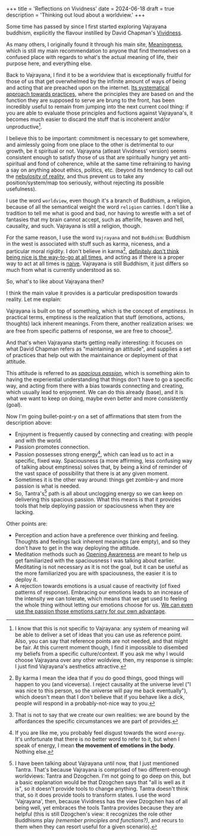 +++
title = 'Reflections on Vividness'
date = 2024-06-18
draft = true
description = 'Thinking out loud about a worldview.'
+++

Some time has passed by since I first started exploring Vajrayana buddhism, explicitly the flavour instilled by David Chapman's [Vividness](https://vividness.live/).

As many others, I originally found it through his main site, [Meaningness](https://meaningness.com/), which is still my main recommendation to anyone that find themselves on a confused place with regards to what's the actual meaning of life, their purpose here, and everything else.

Back to Vajrayana, I find it to be a worldview that is exceptionally fruitful for those of us that get overwhelmed by the infinite amount of ways of being and acting that are preached upon on the internet. [Its systematical approach towards practices](https://vividness.live/principles-and-functions), where the principles they are based on and the function they are supposed to serve are brung to the front, has been incredibly useful to remain from jumping into the next current cool thing: if you are able to evaluate those principles and fuctions against Vajrayana's, it becomes much easier to discard the stuff that is incoherent and/or unproductive[^1].

I believe this to be important: commitment is necessary to get somewhere, and aimlessly going from one place to the other is detrimental to our growth, be it spiritual or not. Vajrayana (atleast Vividness' version) seems consistent enough to satisfy those of us that are spiritually hungry yet anti-spiritual and fond of coherence, while at the same time refraining to having a say on anything about ethics, politics, etc. (beyond its tendency to call out the [nebulosity of reality](https://meaningness.com/nebulosity), and thus prevent us to take any position/system/map too seriously, without rejecting its possible usefulness).

I use the word `worldview`, even though it's a branch of Buddhism, a religion, because of all the semantical weight the word `religion` carries. I don't like a tradition to tell me what is good and bad, nor having to wrestle with a set of fantasies that my brain cannot accept, such as afterlife, heaven and hell, causality, and such. Vajrayana is still a religion, though.

For the same reason, I use the word `Vajrayana` and not `Buddhism`: Buddhism in the west is associated with stuff such as karma, niceness, and a particular moral rigidity. I don't believe in karma[^2], [definitely don't think being nice is the way-to-go at all times](/posts/essays/ripping), and acting as if there is a proper way to act at all times is [naive](https://meaningness.com/ethical-eternalism). Vajrayana is still Buddhism, it just differs so much from what is currently understood as so.

So, what's to like about Vajrayana then?

I think the main value it provides is a particular predisposition towards reality. Let me explain:

Vajrayana is built on top of something, which is the concept of _emptiness_. In practical terms, emptiness is the realization that stuff (emotions, actions, thoughts) lack inherent meanings. From there, another realization arises: we are free from specific patterns of response, we are free to choose[^3].

And that's when Vajrayana starts getting really interesting: it focuses on what David Chapman refers as "maintaining an attitude", and supplies a set of practices that help out with the maintainance or deployment of that attitude.

This attitude is referred to as [_spacious passion_](https://vividness.live/tantra-base), which is something akin to having the experiential understanding that things don't have to go a specific way, and acting from there with a bias towards connecting and creating, which usually lead to enjoyment. We can do this already (base), and it is what we want to keep on doing, maybe even better and more consistently (goal).

Now I'm going bullet-point-y on a set of affirmations that stem from the description above:
- Enjoyment is frequently caused by connecting and creating: with people and with the world.
- Passion promotes connection.
- Passion possesses strong energy[^4], which can lead us to act in a specific, fixed way. Spaciousness (a more affirming, less confusing way of talking about emptiness) solves that, by being a kind of reminder of the vast space of possibility that there is at any given moment.
- Sometimes it is the other way around: things get zombie-y and more passion is what is needed.
- So, Tantra's[^5] path is all about unclogging energy so we can keep on delivering this spacious passion. What this means is that it provides tools that help deploying passion or spaciousness when they are lacking.

Other points are:
- Perception and action have a preference over thinking and feeling. Thoughts and feelings lack inherent meanings (are empty), and so they don't have to get in the way deploying the attitude.
- Meditation methods such as [Opening Awareness](https://www.amazon.es/dp/B0CL5QH5DV?linkCode=gg2&tag=meaningness-20) are meant to help us get familiarized with the spaciousness I was talking about earlier. Meditating is not necessary as it is not the goal, but it can be useful as the more familiarized you are with spaciousness, the easier it is to deploy it.
- A rejection towards emotions is a usual cause of reactivity (of fixed patterns of response). Embracing our emotions leads to an increase of the intensity we can tolerate, which means that we get used to feeling the whole thing without letting our emotions choose for us. [We can even use the passion those emotions carry for our own advantage](https://vajrayananow.com/spectrum-of-ecstasy).



[^1]: I know that this is not specific to Vajrayana: any system of meaning wil be able to deliver a set of ideas that you can use as reference point. Also, you can say that reference points are not needed, and that might be fair. At this current moment though, I find it impossible to disembed my beliefs from a specific culture/context. If you ask me why I would choose Vajrayana over any other woldview, then, my response is simple: I just find Vajrayana's aesthetics attractive. 

[^2]: By karma I mean the idea that if you do good things, good things will happen to you (and viceversa). I reject causality at the universe level ("I was nice to this person, so the universe will pay me back eventually"), which doesn't mean that I don't believe that if you behave like a dick, people will respond in a probably-not-nice way to you.

[^3]: That is not to say that we create our own realities: we are bound by the affordances the specific circumstances we are part of provides.

[^4]: If you are like me, you probably feel disgust towards the word `energy`. It's unfortunate that there is no better word to refer to it, but when I speak of energy, I mean **the movement of emotions in the body**. Nothing else. 

[^5]: I have been talking about Vajrayana until now, that I just mentioned Tantra. That's because Vajrayana is comprised of two different-enough worldviews: Tantra and Dzogchen. I'm not going to go deep on this, but a basic explanation would be that Dzogchen says that "all is well as it is", so it doesn't provide tools to change anything. Tantra doesn't think that, so it does provide tools to transform states. I use the word 'Vajrayana', then, because Vividness has the view Dzogchen has of all being well, yet embraces the tools Tantra provides because they are helpful (this is still Dzogchen's view: it recognizes the role other Buddhisms play _(remember principles and functions?)_, and recurs to them when they can resort useful for a given scenario).